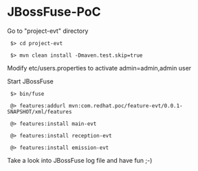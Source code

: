 JBossFuse-PoC
=============

Go to "project-evt" directory
```
 $> cd project-evt
 
 $> mvn clean install -Dmaven.test.skip=true
``` 

Modify etc/users.properties to activate admin=admin,admin user

Start JBossFuse
```
 $> bin/fuse

 @> features:addurl mvn:com.redhat.poc/feature-evt/0.0.1-SNAPSHOT/xml/features

 @> features:install main-evt

 @> features:install reception-evt

 @> features:install emission-evt
```

Take a look into JBossFuse log file and have fun ;-)

